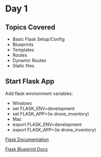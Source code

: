 # Day 1

## Topics Covered
- Basic Flask Setup/Config
- Blueprints
- Templates
- Routes
- Dynamic Routes
- Static files

## Start Flask App
Add flask environment variables:

- Windows
 - set FLASK_ENV=development
 - set FLASK_APP=<NAME-OF-PROJECT>(ie drone_inventory)
- Mac
- export FLASK_ENV=development
- export FLASK_APP=<NAME-OF-PROJECT>(ie drone_inventory)

[Flask Documentation](https://flask.palletsprojects.com/en/1.1.x/)

[Flask Blueprint Docs](https://flask.palletsprojects.com/en/1.1.x/blueprints/)